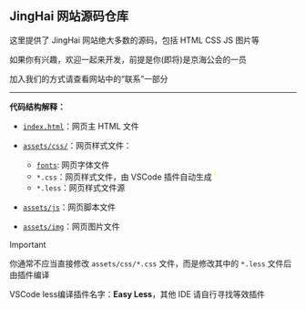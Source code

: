 ## JingHai 网站源码仓库

这里提供了 JingHai 网站绝大多数的源码，包括 HTML CSS JS 图片等

如果你有兴趣，欢迎一起来开发，前提是你(即将)是京海公会的一员

加入我们的方式请查看网站中的“联系”一部分

---

**代码结构解释：**

- [`index.html`](blob/main/index.html)：网页主 HTML 文件
- [`assets/css/`](blob/main/assets/css)：网页样式文件：
    <p>

    - [`fonts`](/blob/main/assets/css/fonts): 网页字体文件
    - `*.css`：网页样式文件，由 VSCode 插件自动生成 <sup><span style="color:yellow">!</span></sup>
    - `*.less`：网页样式文件源

    <p>
- [`assets/js`](blob/main/assets/js)：网页脚本文件
- [`assets/img`](blob/main/assets/img)：网页图片文件

> [!IMPORTANT]
>
> 你通常不应当直接修改 `assets/css/*.css` 文件，而是修改其中的 `*.less` 文件后由插件编译
>
> VSCode less编译插件名字：**Easy Less**，其他 IDE 请自行寻找等效插件